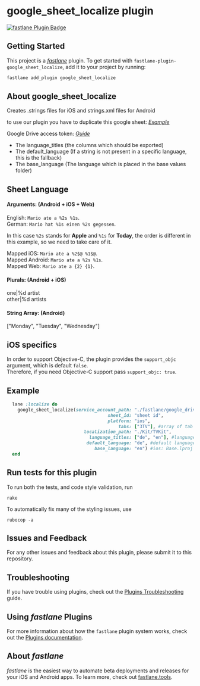 # google_sheet_localize plugin

[![fastlane Plugin Badge](https://rawcdn.githack.com/fastlane/fastlane/master/fastlane/assets/plugin-badge.svg)](https://rubygems.org/gems/fastlane-plugin-google_sheet_localize)

## Getting Started

This project is a [_fastlane_](https://github.com/fastlane/fastlane) plugin. To get started with `fastlane-plugin-google_sheet_localize`, add it to your project by running:

```bash
fastlane add_plugin google_sheet_localize
```

## About google_sheet_localize

Creates .strings files for iOS and strings.xml files for Android

to use our plugin you have to duplicate this google sheet: [_Example_](https://docs.google.com/spreadsheets/d/1fwRj1ZFPu2XlrDqkaqmIpJulqR5OVFEZnN35a9v37yc/edit?usp=sharing) 

Google Drive access token: [_Guide_](https://medium.com/@osanda.deshan/getting-google-oauth-access-token-using-google-apis-18b2ba11a11a)

* The language_titles (the columns which should be exported)
* The default_language (If a string is not present in a specific language, this is the fallback)
* The base_language (The language which is placed in the base values folder)

## Sheet Language 

#### Arguments: (Android + iOS + Web)  
English: `Mario ate a %2s %1s`.   
German: `Mario hat %1s einen %2s gegessen`.   
  
In this case `%2s` stands for __Apple__ and `%1s` for __Today__, the order is different in this example, so we need to take care of it.  

Mapped iOS: `Mario ate a %2$@ %1$@`.   
Mapped Android: `Mario ate a %2s %1s`.   
Mapped Web: `Mario ate a {2} {1}`.   

#### Plurals: (Android + iOS)
one|%d artist  
other|%d artists

#### String Array: (Android)
["Monday", "Tuesday", "Wednesday"]

## iOS specifics

In order to support Objective-C, the plugin provides the `support_objc` argument, which is default `false`.  
Therefore, if you need Objective-C support pass `support_objc: true`.

## Example

```ruby
  lane :localize do
    google_sheet_localize(service_account_path: "./fastlane/google_drive_credentials.json",
                                      sheet_id: "sheet id",
                                      platform: "ios",
                                          tabs: ["3TV"], #array of tab titles in google sheet
                             localization_path: "./Kit/TVKit",
                               language_titles: ["de", "en"], #language titles in google sheet
                              default_language: "de", #default language for google sheet
                                 base_language: "en") #ios: Base.lproj android: values 
  end
```


## Run tests for this plugin

To run both the tests, and code style validation, run

```
rake
```

To automatically fix many of the styling issues, use
```
rubocop -a
```

## Issues and Feedback

For any other issues and feedback about this plugin, please submit it to this repository.

## Troubleshooting

If you have trouble using plugins, check out the [Plugins Troubleshooting](https://docs.fastlane.tools/plugins/plugins-troubleshooting/) guide.

## Using _fastlane_ Plugins

For more information about how the `fastlane` plugin system works, check out the [Plugins documentation](https://docs.fastlane.tools/plugins/create-plugin/).

## About _fastlane_

_fastlane_ is the easiest way to automate beta deployments and releases for your iOS and Android apps. To learn more, check out [fastlane.tools](https://fastlane.tools).
